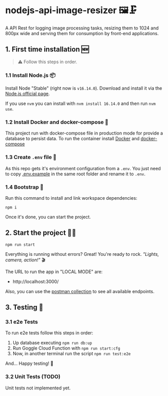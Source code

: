 # nodejs-api-image-resizer 🖼️🗜️

A API Rest for logging image processing tasks, resizing them to 1024 and 800px wide and serving them for consumption by front-end applications.

## 1. First time installation 🆕

> ⚠️ Follow this steps in order.

### 1.1 Install Node.js 📦

Install Node "Stable" (right now is `v16.14.0`). Download and install it via the [Node.js official page](https://nodejs.org/en/download/).

If you use `nvm` you can install with `nvm install 16.14.0` and then run `nvm use`.

### 1.2 Install Docker and docker-compose 📜

This project run with docker-compose file in production mode for provide a database to persist data.
To run the container install [Docker](https://docs.docker.com/engine/install) and [docker-compose](https://docs.docker.com/compose/install/)

### 1.3 Create `.env` file 📑

As this repo gets it's environment configuration from a `.env`. You just need to copy [.env.example](./.env.example) in the same root folder and rename it to `.env`.

### 1.4 Bootstrap 📂

Run this command to install and link workspace dependencies:

`npm i`

Once it's done, you can start the project.

## 2. Start the project 👨‍💻

`npm run start`

Everything is running without errors? Great! You're ready to rock.
_"Lights, camera, action!"_ 🎬

The URL to run the app in "LOCAL MODE" are:

- http://localhost:3000/

Also, you can use the [postman collection](./nodejs-api-image-resizer.postman_collection.json) to see all available endpoints.

## 3. Testing 🧪

### 3.1 e2e Tests

To run e2e tests follow this steps in order:

1. Up database executing `npm run db:up`
2. Run Goggle Cloud Function with `npm run start:cfg`
3. Now, in another terminal run the script `npm run test:e2e`

And... Happy testing! 🥳

### 3.2 Unit Tests (TODO)

Unit tests not implemented yet.
